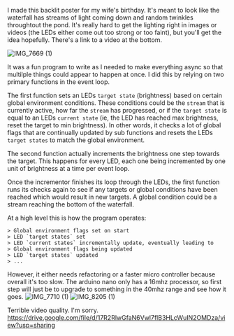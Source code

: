 
I made this backlit poster for my wife's birthday. It's meant to look like the waterfall has streams of light coming down and random twinkles throughtout the pond. It's really hard to get the lighting right in images or videos (the LEDs either come out too strong or too faint), but you'll get the idea hopefully. There's a link to a video at the bottom.
<!-- ![IMG_7669](https://user-images.githubusercontent.com/62268115/160714854-5aadd9a8-ec81-44d0-97cd-299af55dc829.JPG) -->
![IMG_7669 (1)](https://user-images.githubusercontent.com/62268115/160715069-0bdbd9e8-ca1e-4502-b364-ab24daa109bd.JPG)

It was a fun program to write as I needed to make everything async so that multilple things could appear to happen at once.  I did this by relying on two primary functions in the event loop. 

The first function sets an LEDs `target state` (brightness) based on certain global environment conditions.  These conditions could be the `stream` that is currently active, how far the `stream` has progressed, or if the `target state` is equal to an LEDs `current state` (ie, the LED has reached max brightness, reset the target to min brightness). In other words, it checks a lot of global flags that are continually updated by sub functions and resets the LEDs `target states` to match the global environment. 

The second function actually increments the brightness one step towards the target. This happens for every LED, each one being incremented by one unit of brightness at a time per event loop.  

Once the incrementor finishes its loop through the LEDs, the first function runs its checks again to see if any targets or global conditions have been reached which would result in new targets. A global condition could be a stream reaching the bottom of the waterfall.

At a high level this is how the program operates: 
```
> Global environment flags set on start
> LED `target states` set 
> LED `current states` incrementally update, eventually leading to 
> Global environment flags being updated 
> LED `target states` updated 
> ...
```
However, it either needs refactoring or a faster micro controller because overall it's too slow.  The arduino nano only has a 16mhz processor, so first step will just be to upgrade to something in the 40mhz range and see how it goes. 
![IMG_7710 (1)](https://user-images.githubusercontent.com/62268115/160715613-780f285b-3791-40fb-94da-faa04e61d059.jpg)
![IMG_8205 (1)](https://user-images.githubusercontent.com/62268115/160715625-69baa1c4-626d-482e-a7a3-58dc75c78b83.JPG)

Terrible video quality. I'm sorry.
https://drive.google.com/file/d/17R2RlwGfaN6Vwl7flB3HLcWuIN2OMDza/view?usp=sharing
